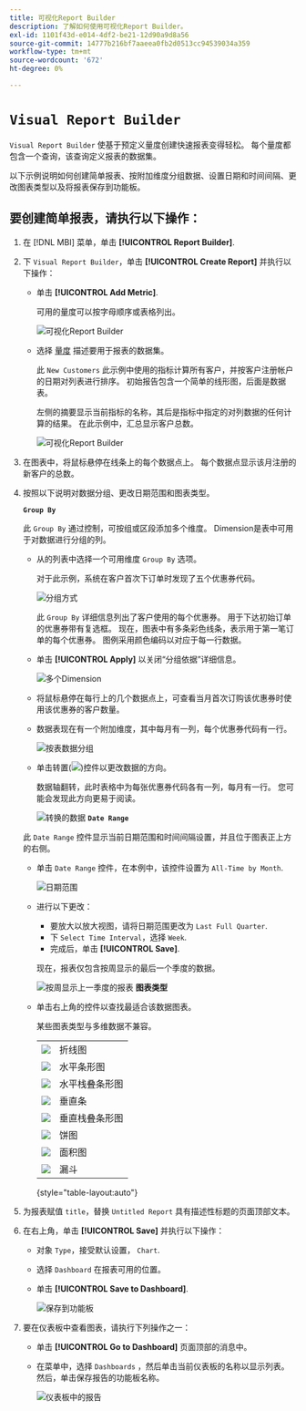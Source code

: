 ```yaml
---
title: 可视化Report Builder
description: 了解如何使用可视化Report Builder。
exl-id: 1101f43d-e014-4df2-be21-12d90a9d8a56
source-git-commit: 14777b216bf7aaeea0fb2d0513cc94539034a359
workflow-type: tm+mt
source-wordcount: '672'
ht-degree: 0%

---
```


# `Visual Report Builder`

`Visual Report Builder` 使基于预定义量度创建快速报表变得轻松。 每个量度都包含一个查询，该查询定义报表的数据集。

以下示例说明如何创建简单报表、按附加维度分组数据、设置日期和时间间隔、更改图表类型以及将报表保存到功能板。

## 要创建简单报表，请执行以下操作：

1. 在 [!DNL MBI] 菜单，单击 **[!UICONTROL Report Builder]**.

1. 下 `Visual Report Builder`，单击 **[!UICONTROL Create Report]** 并执行以下操作：

   * 单击 **[!UICONTROL Add Metric]**.

      可用的量度可以按字母顺序或表格列出。

      ![可视化Report Builder](../../assets/magento-bi-visual-report-builder-add-metric.png)

   * 选择 [量度](../../data-user/reports/ess-manage-data-metrics.md) 描述要用于报表的数据集。

      此 `New Customers` 此示例中使用的指标计算所有客户，并按客户注册帐户的日期对列表进行排序。 初始报告包含一个简单的线形图，后面是数据表。

      左侧的摘要显示当前指标的名称，其后是指标中指定的对列数据的任何计算的结果。 在此示例中，汇总显示客户总数。

      ![可视化Report Builder](../../assets/magento-bi-report-builder-untitled.png)

1. 在图表中，将鼠标悬停在线条上的每个数据点上。 每个数据点显示该月注册的新客户的总数。

1. 按照以下说明对数据分组、更改日期范围和图表类型。

   **`Group By`**

   此 `Group By` 通过控制，可按组或区段添加多个维度。 Dimension是表中可用于对数据进行分组的列。

   * 从的列表中选择一个可用维度 `Group By` 选项。

      对于此示例，系统在客户首次下订单时发现了五个优惠券代码。

      ![分组方式](../../assets/magento-bi-report-builder-group-by-dimensions.png)

      此 `Group By` 详细信息列出了客户使用的每个优惠券。 用于下达初始订单的优惠券带有复选框。 现在，图表中有多条彩色线条，表示用于第一笔订单的每个优惠券。 图例采用颜色编码以对应于每一行数据。

   * 单击 **[!UICONTROL Apply]** 以关闭“分组依据”详细信息。

      ![多个Dimension](../../assets/magento-bi-report-builder-group-by-dimension-detail.png)

   * 将鼠标悬停在每行上的几个数据点上，可查看当月首次订购该优惠券时使用该优惠券的客户数量。

   * 数据表现在有一个附加维度，其中每月有一列，每个优惠券代码有一行。

      ![按表数据分组](../../assets/magento-bi-report-builder-group-by-table-data.png)

   * 单击转置(![](../../assets/magento-bi-btn-transpose.png))控件以更改数据的方向。

      数据轴翻转，此时表格中为每张优惠券代码各有一列，每月有一行。 您可能会发现此方向更易于阅读。

      ![转换的数据](../../assets/magento-bi-report-builder-group-by-table-data-transposed.png)
   **`Date Range`**

   此 `Date Range` 控件显示当前日期范围和时间间隔设置，并且位于图表正上方的右侧。

   * 单击 `Date Range` 控件，在本例中，该控件设置为 `All-Time by Month`.

      ![日期范围](../../assets/magento-bi-report-builder-date-range.png)

   * 进行以下更改：

      * 要放大以放大视图，请将日期范围更改为 `Last Full Quarter`.
      * 下 `Select Time Interval`，选择 `Week`.
      * 完成后，单击 **[!UICONTROL Save]**.

      现在，报表仅包含按周显示的最后一个季度的数据。

      ![按周显示上一季度的报表](../../assets/magento-bi-report-builder-date-range-quarter-by-week-chart.png)
   **图表类型**

   * 单击右上角的控件以查找最适合该数据图表。

      某些图表类型与多维数据不兼容。

      |  |  |
      |-----|-----|
      | ![](../../assets/magento-bi-btn-chart-line.png) | 折线图 |
      | ![](../../assets/magento-bi-btn-chart-horz-bar.png) | 水平条形图 |
      | ![](../../assets/magento-bi-btn-chart-horz-stacked-bar.png) | 水平栈叠条形图 |
      | ![](../../assets/magento-bi-btn-chart-vert-bar.png) | 垂直条 |
      | ![](../../assets/magento-bi-btn-chart-vert-stacked-bar.png) | 垂直栈叠条形图 |
      | ![](../../assets/magento-bi-btn-chart-pie.png) | 饼图 |
      | ![](../../assets/magento-bi-btn-chart-area.png) | 面积图 |
      | ![](../../assets/magento-bi-btn-chart-funnel.png) | 漏斗 |

      {style="table-layout:auto"}




1. 为报表赋值 `title`，替换 `Untitled Report` 具有描述性标题的页面顶部文本。

1. 在右上角，单击 **[!UICONTROL Save]** 并执行以下操作：

   * 对象 `Type`，接受默认设置， `Chart`.

   * 选择 `Dashboard` 在报表可用的位置。

   * 单击 **[!UICONTROL Save to Dashboard]**.

      ![保存到功能板](../../assets/magento-bi-report-builder-save-to-dashboard.png)

1. 要在仪表板中查看图表，请执行下列操作之一：

   * 单击 **[!UICONTROL Go to Dashboard]** 页面顶部的消息中。

   * 在菜单中，选择 `Dashboards` ，然后单击当前仪表板的名称以显示列表。 然后，单击保存报告的功能板名称。

      ![仪表板中的报告](../../assets/magento-bi-report-builder-my-dashboard.png)

